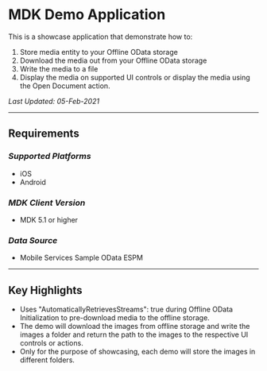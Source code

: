 # MDK Demo Application

This is a showcase application that demonstrate how to:

1. Store media entity to your Offline OData storage
2. Download the media out from your Offline OData storage
3. Write the media to a file
4. Display the media on supported UI controls or display the media using the Open Document action.

*Last Updated: 05-Feb-2021*

***

## Requirements

### *Supported Platforms*

* iOS
* Android

### *MDK Client Version*

* MDK 5.1 or higher

### *Data Source*

* Mobile Services Sample OData ESPM

***

## Key Highlights

* Uses "AutomaticallyRetrievesStreams": true during Offline OData Initialization to pre-download media to the offline storage.
* The demo will download the images from offline storage and write the images a folder and return the path to the images to the respective UI controls or actions.
* Only for the purpose of showcasing, each demo will store the images in different folders.
